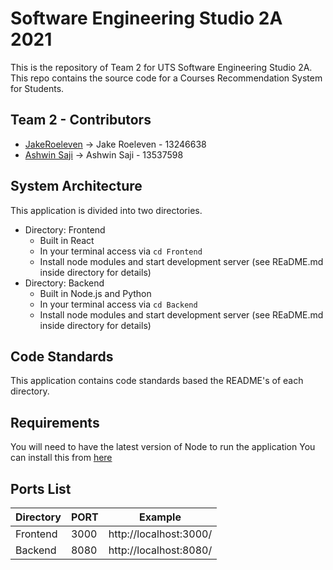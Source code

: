 # Software Engineering Studio 2A 2021 

This is the repository of Team 2 for UTS Software Engineering Studio 2A. This repo contains the source code for a Courses Recommendation System for Students.

## Team 2 - Contributors 

 - [JakeRoeleven](https://github.com/JakeRoeleven) -> Jake Roeleven - 13246638
 - [Ashwin Saji](https://github.com/shwin132) -> Ashwin Saji - 13537598  

## System Architecture

This application is divided into two directories.

 - Directory: Frontend
	 - Built in React
	 - In your terminal access via `cd Frontend`
	 - Install node modules and start development server (see REaDME.md inside directory for details)
 - Directory: Backend
	 - Built in Node.js and Python
	 - In your terminal access via `cd Backend`
	 - Install node modules and start development server (see REaDME.md inside directory for details)

## Code Standards

This application contains code standards based the README's of each directory.

## Requirements

You will need to have the latest version of Node to run the application
You can install this from [here](https://nodejs.org/en/)

## Ports List

| Directory | PORT | Example |
|--|--|--|
| Frontend | 3000 | http://localhost:3000/ |
| Backend | 8080 | http://localhost:8080/ |
